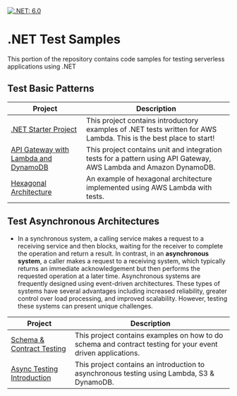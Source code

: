 [![.NET: 6.0](https://img.shields.io/badge/.NET-6.0-Green)](https://img.shields.io/badge/.NET-6.0-Green)

# .NET Test Samples

This portion of the repository contains code samples for testing serverless applications using .NET

## Test Basic Patterns
|Project|Description|
---|---
|[.NET Starter Project](./apigw-lambda-list-s3-buckets)|This project contains introductory examples of .NET tests written for AWS Lambda. This is the best place to start!|
|[API Gateway with Lambda and DynamoDB](./apigw-lambda-ddb)|This project contains unit and integration tests for a pattern using API Gateway, AWS Lambda and Amazon DynamoDB.|
|[Hexagonal Architecture](./hexagonal-architecture)|An example of hexagonal architecture implemented using AWS Lambda with tests.|


## Test Asynchronous Architectures
* In a synchronous system, a calling service makes a request to a receiving service and then blocks, waiting for the receiver to complete the operation and return a result. In contrast, in an **asynchronous system**, a caller makes a request to a receiving system, which typically returns an immediate acknowledgement but then performs the requested operation at a later time. Asynchronous systems are frequently designed using event-driven architectures. These types of systems have several advantages including increased reliability, greater control over load processing, and improved scalability. However, testing these systems can present unique challenges.

|Project|Description|
---|---
|[Schema & Contract Testing](./schema-and-contract-testing)|This project contains examples on how to do schema and contract testing for your event driven applications.|
|[Async Testing Introduction](./apigw-lambda-ddb)|This project contains an introduction to asynchronous testing using Lambda, S3 & DynamoDB.|

